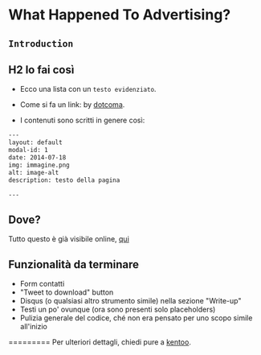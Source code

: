 What Happened To Advertising?
=========================

## `Introduction` 



## H2 lo fai così
 - Ecco una lista con un `testo evidenziato`.
 - Come si fa un link: by [dotcoma](http://dotcoma.it).
 
 - I contenuti sono scritti in genere così:
```txt
---
layout: default
modal-id: 1
date: 2014-07-18
img: immagine.png
alt: image-alt
description: testo della pagina

---
```

## Dove?
Tutto questo è già visibile online, [qui](http://dotcoma.github.io/)

## Funzionalità da terminare
- Form contatti
- "Tweet to download" button
- Disqus (o qualsiasi altro strumento simile) nella sezione "Write-up"
- Testi un po' ovunque (ora sono presenti solo placeholders)
- Pulizia generale del codice, ché non era pensato per uno scopo simile all'inizio

=========
Per ulteriori dettagli, chiedi pure a [kentoo](http://margiovanni.com).
